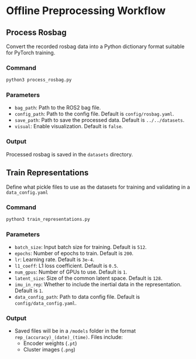 # Offline Preprocessing Workflow

## Process Rosbag

Convert the recorded rosbag data into a Python dictionary format suitable for PyTorch training.

### Command

```sh
python3 process_rosbag.py
```

### Parameters
- `bag_path`: Path to the ROS2 bag file.
- `config_path`: Path to the config file. Default is `config/rosbag.yaml`.
- `save_path`: Path to save the processed data. Default is `../../datasets`.
- `visual`: Enable visualization. Default is `false`.

### Output

Processed rosbag is saved in the `datasets` directory.

## Train Representations

Define what pickle files to use as the datasets for training and validating in a `data_config.yaml`

### Command

```sh
python3 train_representations.py
```

### Parameters
- `batch_size`: Input batch size for training. Default is `512`.
- `epochs`: Number of epochs to train. Default is `200`.
- `lr`: Learning rate. Default is `3e-4`.
- `l1_coeff`: L1 loss coefficient. Default is `0.5`.
- `num_gpus`: Number of GPUs to use. Default is `1`.
- `latent_size`: Size of the common latent space. Default is `128`.
- `imu_in_rep`: Whether to include the inertial data in the representation. Default is `1`.
- `data_config_path`: Path to data config file. Default is `config/data_config.yaml`.

### Output
- Saved files will be in a `/models` folder in the format `rep_(accuracy)_(date)_(time)`. Files include:
  - Encoder weights (`.pt`)
  - Cluster images (`.png`)